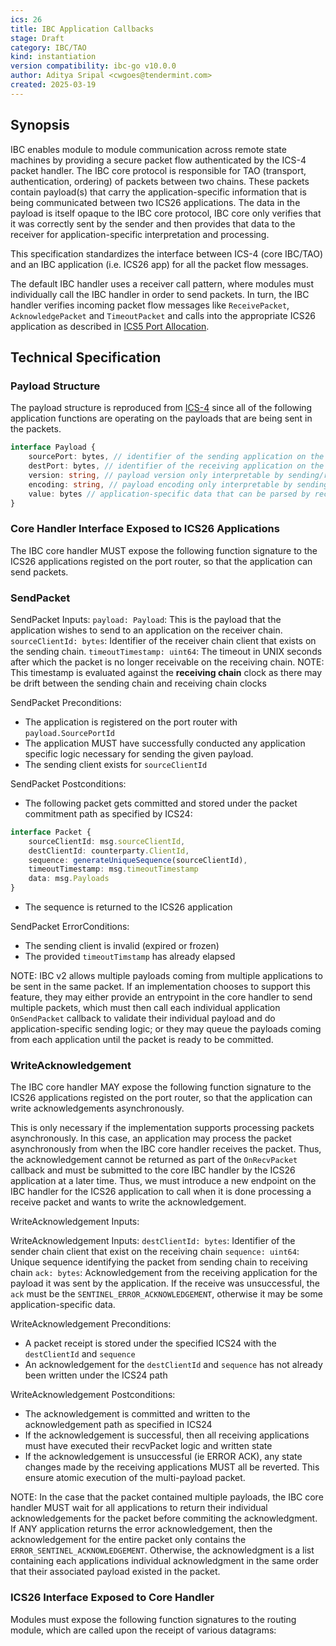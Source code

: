 ```yaml
---
ics: 26
title: IBC Application Callbacks
stage: Draft
category: IBC/TAO
kind: instantiation
version compatibility: ibc-go v10.0.0
author: Aditya Sripal <cwgoes@tendermint.com>
created: 2025-03-19
---
```


## Synopsis

IBC enables module to module communication across remote state machines by providing a secure packet flow authenticated by the ICS-4 packet handler. The IBC core protocol is responsible for TAO (transport, authentication, ordering) of packets between two chains. These packets contain payload(s) that carry the application-specific information that is being communicated between two ICS26 applications. The data in the payload is itself opaque to the IBC core protocol, IBC core only verifies that it was correctly sent by the sender and then provides that data to the receiver for application-specific interpretation and processing.

This specification standardizes the interface between ICS-4 (core IBC/TAO) and an IBC application (i.e. ICS26 app) for all the packet flow messages.

The default IBC handler uses a receiver call pattern, where modules must individually call the IBC handler in order to send packets. In turn, the IBC handler verifies incoming packet flow messages like `ReceivePacket`, `AcknowledgePacket` and `TimeoutPacket` and calls into the appropriate ICS26 application as described in [ICS5 Port Allocation](../ics-005-port-allocation/README.md).

## Technical Specification

### Payload Structure

The payload structure is reproduced from [ICS-4](../ics-004-channel-and-packet-semantics/PACKET.md) since all of the following application functions are operating on the payloads that are being sent in the packets.

```typescript
interface Payload {
    sourcePort: bytes, // identifier of the sending application on the sending chain
    destPort: bytes, // identifier of the receiving application on the receiving chain
    version: string, // payload version only interpretable by sending/receiving applications
    encoding: string, // payload encoding only interpretable by sending/receiving applications
    value: bytes // application-specific data that can be parsed by receiving application given the version and encoding
}
```

### Core Handler Interface Exposed to ICS26 Applications

The IBC core handler MUST expose the following function signature to the ICS26 applications registed on the port router, so that the application can send packets.

### SendPacket

SendPacket Inputs:
`payload: Payload`: This is the payload that the application wishes to send to an application on the receiver chain.
`sourceClientId: bytes`: Identifier of the receiver chain client that exists on the sending chain.
`timeoutTimestamp: uint64`: The timeout in UNIX seconds after which the packet is no longer receivable on the receiving chain. NOTE: This timestamp is evaluated against the **receiving chain** clock as there may be drift between the sending chain and receiving chain clocks

SendPacket Preconditions:
- The application is registered on the port router with `payload.SourcePortId`
- The application MUST have successfully conducted any application specific logic necessary for sending the given payload.
- The sending client exists for `sourceClientId`

SendPacket Postconditions:
- The following packet gets committed and stored under the packet commitment path as specified by ICS24:
```typescript
interface Packet {
    sourceClientId: msg.sourceClientId,
    destClientId: counterparty.ClientId,
    sequence: generateUniqueSequence(sourceClientId),
    timeoutTimestamp: msg.timeoutTimestamp
    data: msg.Payloads
}
```
- The sequence is returned to the ICS26 application

SendPacket ErrorConditions:
- The sending client is invalid (expired or frozen)
- The provided `timeoutTimstamp` has already elapsed

NOTE: IBC v2 allows multiple payloads coming from multiple applications to be sent in the same packet. If an implementation chooses to support this feature, they may either provide an entrypoint in the core handler to send multiple packets, which must then call each individual application `OnSendPacket` callback to validate their individual payload and do application-specific sending logic; or they may queue the payloads coming from each application until the packet is ready to be committed.

### WriteAcknowledgement

The IBC core handler MAY expose the following function signature to the ICS26 applications registed on the port router, so that the application can write acknowledgements asynchronously.

This is only necessary if the implementation supports processing packets asynchronously. In this case, an application may process the packet asynchronously from when the IBC core handler receives the packet. Thus, the acknowledgement cannot be returned as part of the `OnRecvPacket` callback and must be submitted to the core IBC handler by the ICS26 application at a later time. Thus, we must introduce a new endpoint on the IBC handler for the ICS26 application to call when it is done processing a receive packet and wants to write the acknowledgement.

WriteAcknowledgement Inputs:

WriteAcknowledgement Inputs:
`destClientId: bytes`: Identifier of the sender chain client that exist on the receiving chain
`sequence: uint64`: Unique sequence identifying the packet from sending chain to receiving chain
`ack: bytes`: Acknowledgement from the receiving application for the payload it was sent by the application. If the receive was unsuccessful, the `ack` must be the `SENTINEL_ERROR_ACKNOWLEDGEMENT`, otherwise it may be some application-specific data.

WriteAcknowledgement Preconditions:
- A packet receipt is stored under the specified ICS24 with the `destClientId` and `sequence`
- An acknowledgement for the `destClientId` and `sequence` has not already been written under the ICS24 path

WriteAcknowledgement Postconditions:
- The acknowledgement is committed and written to the acknowledgement path as specified in ICS24
- If the acknowledgement is successful, then all receiving applications must have executed their recvPacket logic and written state
- If the acknowledgement is unsuccessful (ie ERROR ACK), any state changes made by the receiving applications MUST all be reverted. This ensure atomic execution of the multi-payload packet.

NOTE: In the case that the packet contained multiple payloads, the IBC core handler MUST wait for all applications to return their individual acknowledgements for the packet before commiting the acknowledgment. If ANY application returns the error acknowledgement, then the acknowledgement for the entire packet only contains the `ERROR_SENTINEL_ACKNOWLEDGEMENT`. Otherwise, the acknowledgment is a list containing each applications individual acknowledgment in the same order that their associated payload existed in the packet.


### ICS26 Interface Exposed to Core Handler

Modules must expose the following function signatures to the routing module, which are called upon the receipt of various datagrams:
